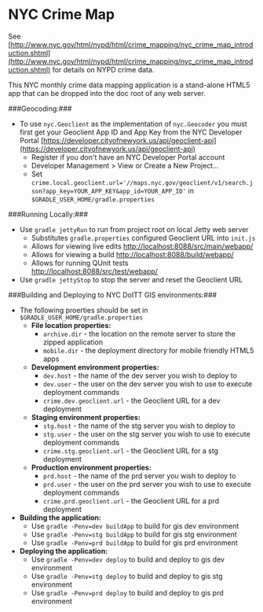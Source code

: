 # NYC Crime Map

See [http://www.nyc.gov/html/nypd/html/crime_mapping/nyc_crime_map_introduction.shtml](http://www.nyc.gov/html/nypd/html/crime_mapping/nyc_crime_map_introduction.shtml) for details on NYPD crime data.

This NYC monthly crime data mapping application is a stand-alone HTML5 app that can be dropped into the doc root of any web server.

###Geocoding:###
* To use ```nyc.Geoclient``` as the implementation of ```nyc.Geocoder``` you must first get your Geoclient App ID and App Key from the NYC Developer Portal [https://developer.cityofnewyork.us/api/geoclient-api](https://developer.cityofnewyork.us/api/geoclient-api)
  * Register if you don't have an NYC Developer Portal account
  * Developer Management > View or Create a New Project...
  * Set ```crime.local.geoclient.url='//maps.nyc.gov/geoclient/v1/search.json?app_key=YOUR_APP_KEY&app_id=YOUR_APP_ID'``` in ```$GRADLE_USER_HOME/gradle.properties```

###Running Locally:###
* Use ```gradle jettyRun``` to run from project root on local Jetty web server
	* Substitutes ```gradle.properties``` configured Geoclient URL into ``init.js``
	* Allows for viewing live edits [http://localhost:8088/src/main/webapp/](http://localhost:8088/src/main/webapp/)
	* Allows for viewing a build [http://localhost:8088/build/webapp/](http://localhost:8088/build/webapp/)
	* Allows for running QUnit tests [http://localhost:8088/src/test/webapp/](http://localhost:8088/src/test/webapp/)
* Use ```gradle jettyStop``` to stop the server and reset the Geoclient URL
	
###Building and Deploying to NYC DoITT GIS environments:###
* The following proerties should be set in ```$GRADLE_USER_HOME/gradle.properties```
	* __File location properties:__
		* ```archive.dir``` - the location on the remote server to store the zipped application
		* ```mobile.dir``` - the deployment directory for mobile friendly HTML5 apps 
	* __Development environment properties:__
		* ```dev.host``` - the name of the dev server you wish to deploy to 
		* ```dev.user``` - the user on the dev server you wish to use to execute deployment commands
		* ```crime.dev.geoclient.url``` - the Geoclient URL for a dev deployment
	* __Staging environment properties:__
		* ```stg.host``` - the name of the stg server you wish to deploy to 
		* ```stg.user``` - the user on the stg server you wish to use to execute deployment commands
		* ```crime.stg.geoclient.url``` - the Geoclient URL for a stg deployment
	* __Production environment properties:__
		* ```prd.host``` - the name of the prd server you wish to deploy to 
		* ```prd.user``` - the user on the prd server you wish to use to execute deployment commands
		* ```crime.prd.geoclient.url``` - the Geoclient URL for a prd deployment
* __Building the application:__
	* Use ```gradle -Penv=dev buildApp``` to build for gis dev environment
	* Use ```gradle -Penv=stg buildApp``` to build for gis stg environment
	* Use ```gradle -Penv=prd buildApp``` to build for gis prd environment
* __Deploying the application:__
	* Use ```gradle -Penv=dev deploy``` to build and deploy to gis dev environment
	* Use ```gradle -Penv=stg deploy``` to build and deploy to gis stg environment
	* Use ```gradle -Penv=prd deploy``` to build and deploy to gis prd environment
